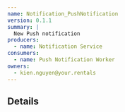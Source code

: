 ```yaml
---
name: Notification_PushNotification
version: 0.1.1
summary: |
  New Push notification
producers:
  - name: Notification Service
consumers:
  - name: Push Notification Worker
owners:
  - kien.nguyen@your.rentals
---
```


## Details

